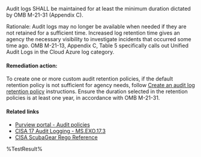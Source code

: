 Audit logs SHALL be maintained for at least the minimum duration dictated by OMB M-21-31 (Appendix C).

Rationale: Audit logs may no longer be available when needed if they are not retained for a sufficient time. Increased log retention time gives an agency the necessary visibility to investigate incidents that occurred some time ago. OMB M-21-13, Appendix C, Table 5 specifically calls out Unified Audit Logs in the Cloud Azure log category.

#### Remediation action:

To create one or more custom audit retention policies, if the default retention policy is not sufficient for agency needs, follow [Create an audit log retention policy](https://learn.microsoft.com/en-us/purview/audit-log-retention-policies?view=o365-worldwide&tabs=microsoft-purview-portal#create-an-audit-log-retention-policy) instructions. Ensure the duration selected in the retention policies is at least one year, in accordance with OMB M-21-31.

#### Related links

* [Purview portal - Audit policies](https://purview.microsoft.com/audit/auditpolicies)
* [CISA 17 Audit Logging - MS.EXO.17.3](https://github.com/cisagov/ScubaGear/blob/main/PowerShell/ScubaGear/baselines/exo.md#msexo173v1)
* [CISA ScubaGear Rego Reference](https://github.com/cisagov/ScubaGear/blob/main/PowerShell/ScubaGear/Rego/EXOConfig.rego#L928)

<!--- Results --->
%TestResult%